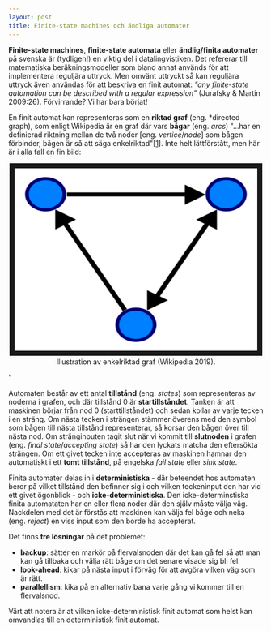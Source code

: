 ```yaml
---
layout: post
title: Finite-state machines och ändliga automater
---
```


**Finite-state machines**, **finite-state automata** eller **ändlig/finita automater** på svenska är (tydligen!) en viktig del i datalingvistiken. Det refererar till matematiska beräkningsmodeller som bland annat används för att implementera reguljära uttryck. Men omvänt uttryckt så kan reguljära uttryck även användas för att beskriva en finit automat: *"any finite-state automation can be described with a regular expression"* (Jurafsky & Martin 2009:26). Förvirrande? Vi har bara börjat!

En finit automat kan representeras som en **riktad graf** (eng. *directed graph), som enligt Wikipedia är en graf där vars **bågar** (eng. *arcs*) "...har en definierad riktning mellan de två noder [eng. *vertice*/*node*] som bågen förbinder, bågen är så att säga enkelriktad"[[1]](https://sv.wikipedia.org/wiki/Riktad_graf). Inte helt lättförstått, men här är i alla fall en fin bild: 

<p align="center">
<img src="/images/directed.svg" alt="rigraf" width="480" height="360" border="10" /> <br>
Illustration av enkelriktad graf (Wikipedia 2019).</p>'

Automaten består av ett antal **tillstånd** (eng. *states*) som representeras av noderna i grafen, och där tillstånd 0 är **startillståndet**. Tanken är att maskinen börjar från nod 0 (starttillståndet) och sedan kollar av varje tecken i en sträng. Om nästa tecken i strängen stämmer överens med den symbol som bågen till nästa tillstånd representerar, så korsar den bågen över till nästa nod. Om stränginputen tagit slut när vi kommit till **slutnoden** i grafen (eng. *final state*/*accepting state*) så har den lyckats matcha den eftersökta strängen. Om ett givet tecken inte accepteras av maskinen hamnar den automatiskt i ett **tomt tillstånd**, på engelska *fail state* eller *sink state*.

Finita automater delas in i **deterministiska** - där beteendet hos automaten beror på vilket tillstånd den befinner sig i och vilken teckeninput den har vid ett givet ögonblick - och **icke-deterministiska**. Den icke-determinstiska finita automataten har en eller flera noder där den själv måste välja väg. Nackdelen med det är förstås att maskinen kan välja fel båge och neka (eng. *reject*) en viss input som den borde ha accepterat. 

Det finns **tre lösningar** på det problemet:
* **backup**: sätter en markör på flervalsnoden där det kan gå fel så att man kan gå tillbaka och välja rätt båge om det senare visade sig bli fel. 
* **look-ahead**: kikar på nästa input i förväg för att avgöra vilken väg som är rätt. 
* **parallellism**: kika på en alternativ bana varje gång vi kommer till en flervalsnod. 

Värt att notera är at vilken icke-deterministisk finit automat som helst kan omvandlas till en deterministisk finit automat.       